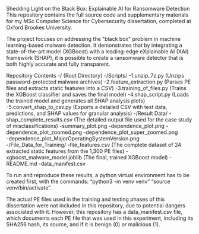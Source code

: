 Shedding Light on the Black Box: Explainable AI for Ransomware Detection
This repository contains the full source code and supplementary materials for my MSc Computer Science for Cybersecurity dissertation, completed at Oxford Brookes University.

The project focuses on addressing the "black box" problem in machine learning-based malware detection. It demonstrates that by integrating a state-of-the-art model (XGBoost) with a leading-edge eXplainable AI (XAI) framework (SHAP), it is possible to create a ransomware detector that is both highly accurate and fully transparent.

Repository Contents
-/ (Root Directory)
    -/Scripts/
        -1.unzip_7z.py (Unzips password-protected malware archives)
        -2.feature_extraction.py (Parses PE files and extracts static features into a CSV)
        -3.training_of_files.py (Trains the XGBoost classifier and saves the final model)
        -4.shap_script.py (Loads the trained model and generates all SHAP analysis plots)
        -5.convert_shap_to_csv.py (Exports a detailed CSV with test data, predictions, and SHAP values for granular analysis)
    -/Result Data/
        -shap_complete_results.csv (The detailed output file used for the case study of misclassifications)
        -summary_plot.png
        -dependence_plot.png
        -dependence_plot_zoomed.png
        -dependence_plot_super_zoomed.png	
        -dependence_plot_MajorOperatingSystemVersion.png
    -/File_Data_for_Training/
        -file_features.csv (The complete dataset of 24 extracted static features from the 1,300 PE files)
        -xgboost_malware_model.joblib (The final, trained XGBoost model)
    -README.md
    -data_manifest.csv

To run and reproduce these results, a python virtual environment has to be created first, with the commands:
“python3 -m venv venv”
“source venv/bin/activate”. 

The actual PE files used in the training and testing phases of this dissertation were not included in this repository, due to potential dangers associated with it. However, this repository has a data_manifest.csv file, which documents each PE file that was used in this experiment, including its SHA256 hash, its source, and if it is benign (0) or malicious (1). 
